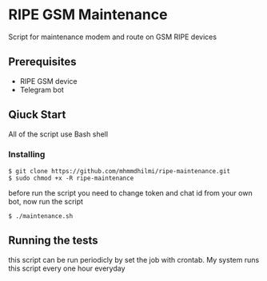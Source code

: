 # RIPE GSM Maintenance

Script for maintenance modem and route on GSM RIPE devices


## Prerequisites

* RIPE GSM device
* Telegram bot

## Qiuck Start

All of the script use Bash shell

### Installing


```
$ git clone https://github.com/mhmmdhilmi/ripe-maintenance.git
$ sudo chmod +x -R ripe-maintenance
```

before run the script you need to change token and chat id from your own bot, now run the script

```
$ ./maintenance.sh
```

## Running the tests

this script can be run periodicly by set the job with crontab. My system runs this script every one hour everyday

